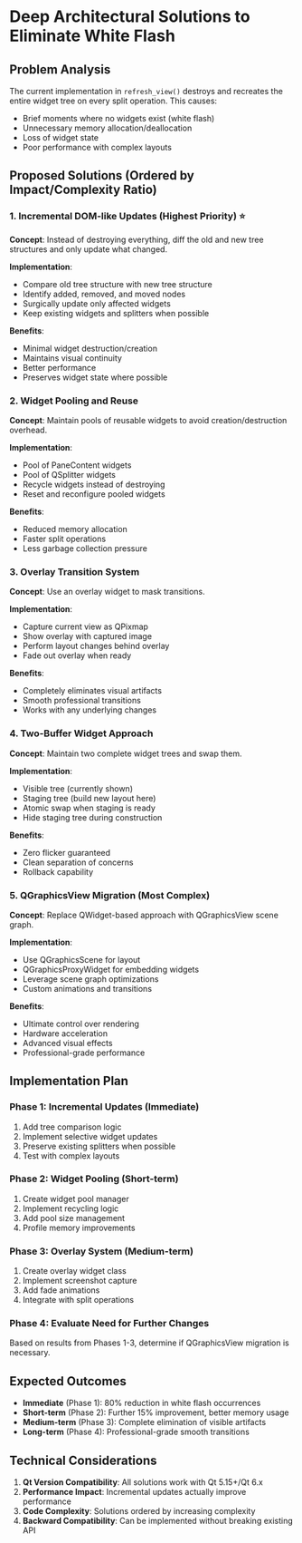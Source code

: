 # Deep Architectural Solutions to Eliminate White Flash

## Problem Analysis

The current implementation in `refresh_view()` destroys and recreates the entire widget tree on every split operation. This causes:
- Brief moments where no widgets exist (white flash)
- Unnecessary memory allocation/deallocation
- Loss of widget state
- Poor performance with complex layouts

## Proposed Solutions (Ordered by Impact/Complexity Ratio)

### 1. Incremental DOM-like Updates (Highest Priority) ⭐
**Concept**: Instead of destroying everything, diff the old and new tree structures and only update what changed.

**Implementation**:
- Compare old tree structure with new tree structure
- Identify added, removed, and moved nodes
- Surgically update only affected widgets
- Keep existing widgets and splitters when possible

**Benefits**:
- Minimal widget destruction/creation
- Maintains visual continuity
- Better performance
- Preserves widget state where possible

### 2. Widget Pooling and Reuse
**Concept**: Maintain pools of reusable widgets to avoid creation/destruction overhead.

**Implementation**:
- Pool of PaneContent widgets
- Pool of QSplitter widgets
- Recycle widgets instead of destroying
- Reset and reconfigure pooled widgets

**Benefits**:
- Reduced memory allocation
- Faster split operations
- Less garbage collection pressure

### 3. Overlay Transition System
**Concept**: Use an overlay widget to mask transitions.

**Implementation**:
- Capture current view as QPixmap
- Show overlay with captured image
- Perform layout changes behind overlay
- Fade out overlay when ready

**Benefits**:
- Completely eliminates visual artifacts
- Smooth professional transitions
- Works with any underlying changes

### 4. Two-Buffer Widget Approach
**Concept**: Maintain two complete widget trees and swap them.

**Implementation**:
- Visible tree (currently shown)
- Staging tree (build new layout here)
- Atomic swap when staging is ready
- Hide staging tree during construction

**Benefits**:
- Zero flicker guaranteed
- Clean separation of concerns
- Rollback capability

### 5. QGraphicsView Migration (Most Complex)
**Concept**: Replace QWidget-based approach with QGraphicsView scene graph.

**Implementation**:
- Use QGraphicsScene for layout
- QGraphicsProxyWidget for embedding widgets
- Leverage scene graph optimizations
- Custom animations and transitions

**Benefits**:
- Ultimate control over rendering
- Hardware acceleration
- Advanced visual effects
- Professional-grade performance

## Implementation Plan

### Phase 1: Incremental Updates (Immediate)
1. Add tree comparison logic
2. Implement selective widget updates
3. Preserve existing splitters when possible
4. Test with complex layouts

### Phase 2: Widget Pooling (Short-term)
1. Create widget pool manager
2. Implement recycling logic
3. Add pool size management
4. Profile memory improvements

### Phase 3: Overlay System (Medium-term)
1. Create overlay widget class
2. Implement screenshot capture
3. Add fade animations
4. Integrate with split operations

### Phase 4: Evaluate Need for Further Changes
Based on results from Phases 1-3, determine if QGraphicsView migration is necessary.

## Expected Outcomes

- **Immediate** (Phase 1): 80% reduction in white flash occurrences
- **Short-term** (Phase 2): Further 15% improvement, better memory usage
- **Medium-term** (Phase 3): Complete elimination of visible artifacts
- **Long-term** (Phase 4): Professional-grade smooth transitions

## Technical Considerations

1. **Qt Version Compatibility**: All solutions work with Qt 5.15+/Qt 6.x
2. **Performance Impact**: Incremental updates actually improve performance
3. **Code Complexity**: Solutions ordered by increasing complexity
4. **Backward Compatibility**: Can be implemented without breaking existing API